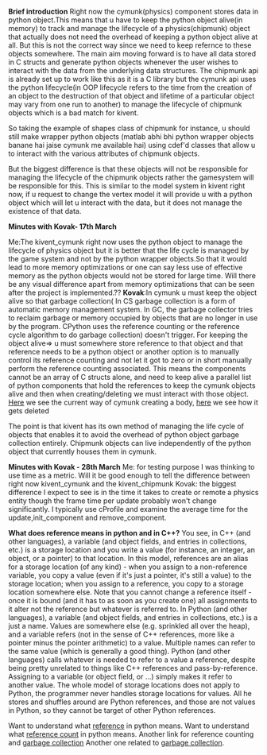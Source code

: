 **Brief introduction**
Right now the cymunk(physics) component stores data in python object.This means that u have to keep the python object alive(in memory) to track and manage the lifecycle of a physics(chipmunk) object that actually does not need the overhead of keeping a python object alive at all. But this is not the correct way since we need to keep refernce to these objects somewhere. The main aim moving forward is to have all data stored in C structs and generate python objects whenever the user wishes to interact with the data from the underlying data structures.
The chipmunk api is already set up to work like this as it is a C library but the cymunk api uses the python lifecycle(in OOP lifecycle refers to the time from the creation of an object to the destruction of that object and lifetime of a particular object may vary from one run to another) to manage the lifecycle of chipmunk objects which is a bad match for kivent.

So taking the example of shapes class of chipmunk for instance, u should still make wrapper python objects (matlab abhi bhi python wrapper objects banane hai jaise cymunk me available hai) using cdef'd classes that allow u to interact with the various attributes of chipmunk objects.

But the biggest difference is that these objects will not be responsible for managing the lifecycle of the chipmunk objects rather the gamesystem will be responsible for this. This is similar to the model system in kivent right now, if u request to change the vertex model it will provide u with a python object which will let u interact with the data, but it does not manage the existence of that data.


**Minutes with Kovak- 17th March**

Me:The kivent_cymunk right now uses the python object to manage the lifecycle of physics object but it is better that the life cycle is managed by the game system and not by the python wrapper objects.So that it would lead to more memory optimizations or one can say less use of effective memory as the python objects would not be stored for large time.
Will there be any visual difference apart from memory optimizations that can be seen after the project is implemented.?? 
**Kovak**:In cymunk u must keep the object alive so that garbage collection( In CS garbage collection is a form of automatic memory management system. In GC, the garbage collector tries to reclaim garbage or memory occupied by objects that are no longer in use by the program.  CPython uses the reference counting or the reference cycle algorithm to do garbage collection) doesn't trigger. For keeping the object alive=> u must somewhere store reference to that object and that reference needs to be a python object or another option is to manually control its reference counting and not let it got to zero or in short manually perform the reference counting associated.
This means the components cannot be an array of C structs alone, and need to keep alive a parallel list of python components that hold the references to keep the cymunk objects alive and then when creating/deleting we must interact with those object.
[Here](https://github.com/tito/cymunk/blob/master/cymunk/body.pxi#L16) we see the current way of cymunk creating a body, [here](https://github.com/tito/cymunk/blob/master/cymunk/body.pxi#L25) we see how it gets deleted

The point is that kivent has its own method of managing the life cycle of objects that enables it to avoid the overhead of python object garbage collection entirely. Chipmunk objects can live independently of the python object that currently houses them in cymunk.

**Minutes with Kovak - 28th March**
Me: for testing purpose I was thinking to use time as a metric. Will it be good enough to tell the difference between right now kivent_cymunk and the kivent_chipmunk
Kovak: the biggest difference I expect to see is in the time it takes to create or remote a physics entity though the frame time per update probably won't change significantly.
I typically use cProfile and examine the average time for the update,init_component and remove_component.



**What does reference means in python and in C++?**
You see, in C++ (and other languages), a variable (and object fields, and entries in collections, etc.) is a storage location and you write a value (for instance, an integer, an object, or a pointer) to that location. In this model, references are an alias for a storage location (of any kind) - when you assign to a non-reference variable, you copy a value (even if it's just a pointer, it's still a value) to the storage location; when you assign to a reference, you copy to a storage location somewhere else. Note that you cannot change a reference itself - once it is bound (and it has to as soon as you create one) all assignments to it alter not the reference but whatever is referred to.
In Python (and other languages), a variable (and object fields, and entries in collections, etc.) is a just a name. Values are somewhere else (e.g. sprinkled all over the heap), and a variable refers (not in the sense of C++ references, more like a pointer minus the pointer arithmetic) to a value. Multiple names can refer to the same value (which is generally a good thing). Python (and other languages) calls whatever is needed to refer to a value a reference, despite being pretty unrelated to things like C++ references and pass-by-reference. Assigning to a variable (or object field, or ...) simply makes it refer to another value. The whole model of storage locations does not apply to Python, the programmer never handles storage locations for values. All he stores and shuffles around are Python references, and those are not values in Python, so they cannot be target of other Python references.


Want to understand what [reference](https://www.youtube.com/watch?v=z_55F4zSjoA) in python means. 
Want to understand what [reference count](https://www.youtube.com/watch?v=oQ8hztC7hGY) in python means.
Another link for reference counting and [garbage collection](https://medium.com/python-pandemonium/cpython-memory-management-479e6cd86c9#.ggb8uvaw7)
Another one related to [garbage collection](https://www.digi.com/wiki/developer/index.php/Python_Garbage_Collection).



